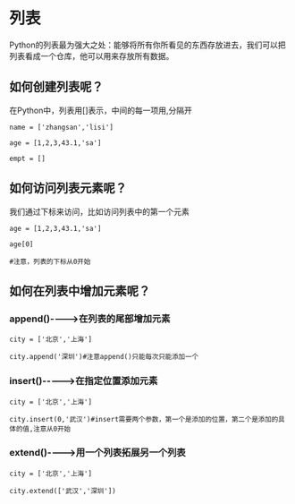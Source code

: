 # 列表

Python的列表最为强大之处：能够将所有你所看见的东西存放进去，我们可以把列表看成一个仓库，他可以用来存放所有数据。

## 如何创建列表呢？

在Python中，列表用\[\]表示，中间的每一项用,分隔开

`name = ['zhangsan','lisi']`

`age = [1,2,3,43.1,'sa']`

`empt = []`

## 如何访问列表元素呢？

我们通过下标来访问，比如访问列表中的第一个元素

`age = [1,2,3,43.1,'sa']`

`age[0]`

`#注意，列表的下标从0开始`

## 如何在列表中增加元素呢？

### append\(\)----&gt;在列表的尾部增加元素

`city = ['北京','上海']`

`city.append('深圳')#注意append()只能每次只能添加一个`

### insert\(\)-----&gt;在指定位置添加元素

`city = ['北京','上海']`

`city.insert(0,'武汉')#insert需要两个参数，第一个是添加的位置，第二个是添加的具体的值,注意从0开始`

### extend\(\)----&gt;用一个列表拓展另一个列表

`city = ['北京','上海']`

`city.extend(['武汉','深圳'])`





